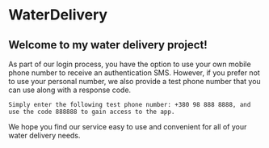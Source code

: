 # WaterDelivery

## Welcome to my water delivery project!

As part of our login process, you have the option to use your own mobile phone number to receive an authentication SMS.
However, if you prefer not to use your personal number, we also provide a test phone number that you can use along with a response code.

```Simply enter the following test phone number: +380 98 888 8888, and use the code 888888 to gain access to the app.```

We hope you find our service easy to use and convenient for all of your water delivery needs.
